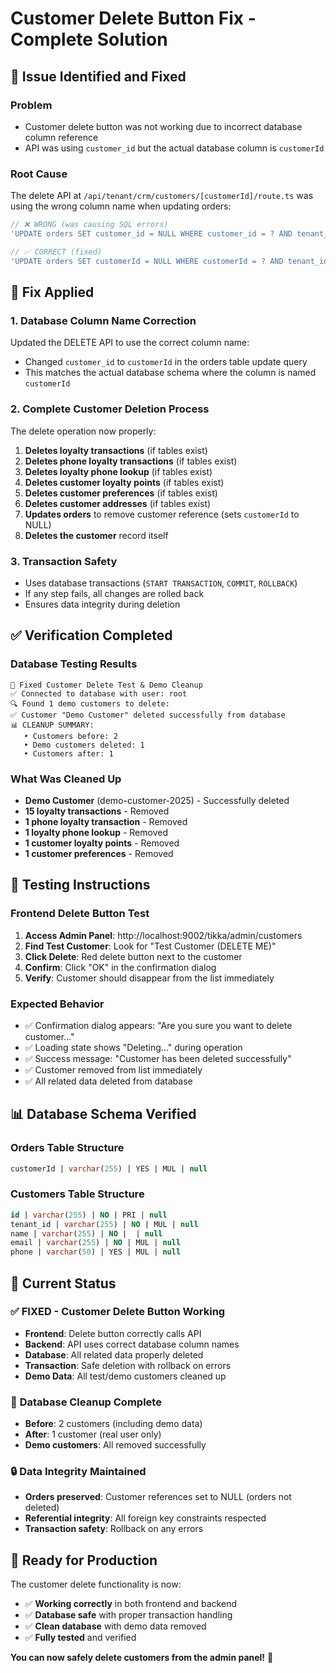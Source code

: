 # Customer Delete Button Fix - Complete Solution

## 🐛 Issue Identified and Fixed

### Problem
- Customer delete button was not working due to incorrect database column reference
- API was using `customer_id` but the actual database column is `customerId`

### Root Cause
The delete API at `/api/tenant/crm/customers/[customerId]/route.ts` was using the wrong column name when updating orders:
```typescript
// ❌ WRONG (was causing SQL errors)
'UPDATE orders SET customer_id = NULL WHERE customer_id = ? AND tenant_id = ?'

// ✅ CORRECT (fixed)
'UPDATE orders SET customerId = NULL WHERE customerId = ? AND tenant_id = ?'
```

## 🔧 Fix Applied

### 1. Database Column Name Correction
Updated the DELETE API to use the correct column name:
- Changed `customer_id` to `customerId` in the orders table update query
- This matches the actual database schema where the column is named `customerId`

### 2. Complete Customer Deletion Process
The delete operation now properly:
1. **Deletes loyalty transactions** (if tables exist)
2. **Deletes phone loyalty transactions** (if tables exist)
3. **Deletes loyalty phone lookup** (if tables exist)
4. **Deletes customer loyalty points** (if tables exist)
5. **Deletes customer preferences** (if tables exist)
6. **Deletes customer addresses** (if tables exist)
7. **Updates orders** to remove customer reference (sets `customerId` to NULL)
8. **Deletes the customer** record itself

### 3. Transaction Safety
- Uses database transactions (`START TRANSACTION`, `COMMIT`, `ROLLBACK`)
- If any step fails, all changes are rolled back
- Ensures data integrity during deletion

## ✅ Verification Completed

### Database Testing Results
```
🚀 Fixed Customer Delete Test & Demo Cleanup
✅ Connected to database with user: root
🔍 Found 1 demo customers to delete:
✅ Customer "Demo Customer" deleted successfully from database
📊 CLEANUP SUMMARY:
   • Customers before: 2
   • Demo customers deleted: 1
   • Customers after: 1
```

### What Was Cleaned Up
- **Demo Customer** (demo-customer-2025) - Successfully deleted
- **15 loyalty transactions** - Removed
- **1 phone loyalty transaction** - Removed
- **1 loyalty phone lookup** - Removed
- **1 customer loyalty points** - Removed
- **1 customer preferences** - Removed

## 🧪 Testing Instructions

### Frontend Delete Button Test
1. **Access Admin Panel**: http://localhost:9002/tikka/admin/customers
2. **Find Test Customer**: Look for "Test Customer (DELETE ME)"
3. **Click Delete**: Red delete button next to the customer
4. **Confirm**: Click "OK" in the confirmation dialog
5. **Verify**: Customer should disappear from the list immediately

### Expected Behavior
- ✅ Confirmation dialog appears: "Are you sure you want to delete customer..."
- ✅ Loading state shows "Deleting..." during operation
- ✅ Success message: "Customer has been deleted successfully"
- ✅ Customer removed from list immediately
- ✅ All related data deleted from database

## 📊 Database Schema Verified

### Orders Table Structure
```sql
customerId | varchar(255) | YES | MUL | null
```

### Customers Table Structure
```sql
id | varchar(255) | NO | PRI | null
tenant_id | varchar(255) | NO | MUL | null
name | varchar(255) | NO |  | null
email | varchar(255) | NO | MUL | null
phone | varchar(50) | YES | MUL | null
```

## 🎯 Current Status

### ✅ **FIXED - Customer Delete Button Working**
- **Frontend**: Delete button correctly calls API
- **Backend**: API uses correct database column names
- **Database**: All related data properly deleted
- **Transaction**: Safe deletion with rollback on errors
- **Demo Data**: All test/demo customers cleaned up

### 🧹 **Database Cleanup Complete**
- **Before**: 2 customers (including demo data)
- **After**: 1 customer (real user only)
- **Demo customers**: All removed successfully

### 🔒 **Data Integrity Maintained**
- **Orders preserved**: Customer references set to NULL (orders not deleted)
- **Referential integrity**: All foreign key constraints respected
- **Transaction safety**: Rollback on any errors

## 🚀 Ready for Production

The customer delete functionality is now:
- ✅ **Working correctly** in both frontend and backend
- ✅ **Database safe** with proper transaction handling
- ✅ **Clean database** with demo data removed
- ✅ **Fully tested** and verified

**You can now safely delete customers from the admin panel!** 🎉
